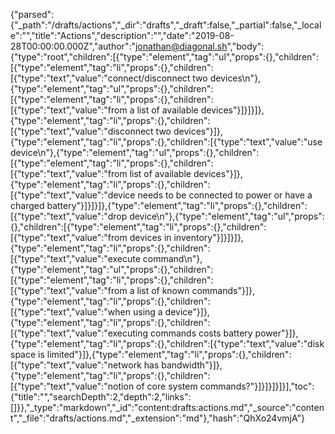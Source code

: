 {"parsed":{"_path":"/drafts/actions","_dir":"drafts","_draft":false,"_partial":false,"_locale":"","title":"Actions","description":"","date":"2019-08-28T00:00:00.000Z","author":"jonathan@diagonal.sh","body":{"type":"root","children":[{"type":"element","tag":"ul","props":{},"children":[{"type":"element","tag":"li","props":{},"children":[{"type":"text","value":"connect/disconnect two devices\n"},{"type":"element","tag":"ul","props":{},"children":[{"type":"element","tag":"li","props":{},"children":[{"type":"text","value":"from a list of available devices"}]}]}]},{"type":"element","tag":"li","props":{},"children":[{"type":"text","value":"disconnect two devices"}]},{"type":"element","tag":"li","props":{},"children":[{"type":"text","value":"use device\n"},{"type":"element","tag":"ul","props":{},"children":[{"type":"element","tag":"li","props":{},"children":[{"type":"text","value":"from list of available devices"}]},{"type":"element","tag":"li","props":{},"children":[{"type":"text","value":"device needs to be connected to power or have a charged battery"}]}]}]},{"type":"element","tag":"li","props":{},"children":[{"type":"text","value":"drop device\n"},{"type":"element","tag":"ul","props":{},"children":[{"type":"element","tag":"li","props":{},"children":[{"type":"text","value":"from devices in inventory"}]}]}]},{"type":"element","tag":"li","props":{},"children":[{"type":"text","value":"execute command\n"},{"type":"element","tag":"ul","props":{},"children":[{"type":"element","tag":"li","props":{},"children":[{"type":"text","value":"from a list of known commands"}]},{"type":"element","tag":"li","props":{},"children":[{"type":"text","value":"when using a device"}]},{"type":"element","tag":"li","props":{},"children":[{"type":"text","value":"executing commands costs battery power"}]},{"type":"element","tag":"li","props":{},"children":[{"type":"text","value":"disk space is limited"}]},{"type":"element","tag":"li","props":{},"children":[{"type":"text","value":"network has bandwidth"}]},{"type":"element","tag":"li","props":{},"children":[{"type":"text","value":"notion of core system commands?"}]}]}]}]}],"toc":{"title":"","searchDepth":2,"depth":2,"links":[]}},"_type":"markdown","_id":"content:drafts:actions.md","_source":"content","_file":"drafts/actions.md","_extension":"md"},"hash":"QhXo24vmjA"}